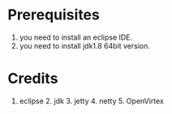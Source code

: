 # Prerequisites

1. you need to install an eclipse IDE.
2. you need to install jdk1.8 64bit version.

# Credits

1. eclipse 2. jdk 3. jetty 4. netty 5. OpenVirtex
